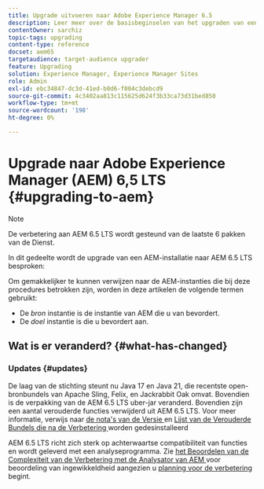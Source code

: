 ```yaml
---
title: Upgrade uitvoeren naar Adobe Experience Manager 6.5
description: Leer meer over de basisbeginselen van het upgraden van een oudere Adobe Experience Manager-installatie (AEM) naar AEM 6.5.
contentOwner: sarchiz
topic-tags: upgrading
content-type: reference
docset: aem65
targetaudience: target-audience upgrader
feature: Upgrading
solution: Experience Manager, Experience Manager Sites
role: Admin
exl-id: ebc34847-dc3d-41ed-b0d6-f004c3debcd9
source-git-commit: 4c3402aa813c115625d624f3b33ca73d31bed850
workflow-type: tm+mt
source-wordcount: '198'
ht-degree: 0%

---
```


# Upgrade naar Adobe Experience Manager (AEM) 6,5 LTS {#upgrading-to-aem}

>[!NOTE]
>De verbetering aan AEM 6.5 LTS wordt gesteund van de laatste 6 pakken van de Dienst.

In dit gedeelte wordt de upgrade van een AEM-installatie naar AEM 6.5 LTS besproken:

<!-- Alexandru: drafting for now 

* [Planning Your Upgrade](/help/sites-deploying/upgrade-planning.md)
* [Assessing the Upgrade Complexity with Pattern Detector](/help/sites-deploying/pattern-detector.md)
* [Backward Compatibility in AEM 6.5](/help/sites-deploying/backward-compatibility.md)
  This was drafted before: * [Using Offline Reindexing To Reduce Downtime During an Upgrade](/help/sites-deploying/upgrade-offline-reindexing.md)-->

<!--
* [Upgrade Procedure](/help/sites-deploying/upgrade-procedure.md)
* [Upgrading Code and Customizations](/help/sites-deploying/upgrading-code-and-customizations.md)
* [Pre-Upgrade Maintenance Tasks](/help/sites-deploying/pre-upgrade-maintenance-tasks.md)
* [Performing an In-Place Upgrade](/help/sites-deploying/in-place-upgrade.md)
* [Post Upgrade Checks and Troubleshooting](/help/sites-deploying/post-upgrade-checks-and-troubleshooting.md)
* [Sustainable Upgrades](/help/sites-deploying/sustainable-upgrades.md)
* [Lazy Content Migration](/help/sites-deploying/lazy-content-migration.md)

-->

Om gemakkelijker te kunnen verwijzen naar de AEM-instanties die bij deze procedures betrokken zijn, worden in deze artikelen de volgende termen gebruikt:

* De *bron* instantie is de instantie van AEM die u van bevordert.
* De *doel* instantie is die u bevordert aan.

## Wat is er veranderd? {#what-has-changed}

### Updates {#updates}

De laag van de stichting steunt nu Java 17 en Java 21, die recentste open-bronbundels van Apache Sling, Felix, en Jackrabbit Oak omvat. Bovendien is de verpakking van de AEM 6.5 LTS uber-jar veranderd. Bovendien zijn een aantal verouderde functies verwijderd uit AEM 6.5 LTS. Voor meer informatie, verwijs naar [ de nota&#39;s van de Versie ](/help/release-notes/release-notes.md#whats-new-what-s-new) en [ Lijst van de Verouderde Bundels die na de Verbetering ](/help/sites-deploying/obsolete-bundles.md) worden gedesinstalleerd

AEM 6.5 LTS richt zich sterk op achterwaartse compatibiliteit van functies en wordt geleverd met een analyseprogramma. Zie [ het Beoordelen van de Complexiteit van de Verbetering met de Analysator van AEM ](/help/sites-deploying/aem-analyzer.md) voor beoordeling van ingewikkeldheid aangezien u [ planning voor de verbetering ](/help/sites-deploying/upgrade-planning.md) begint.
